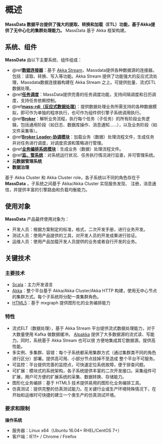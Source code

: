 # 概述

**MassData 数据平台提供了强大的提取、转换和加载（ETL）功能，基于Akka提供了无中心化的集群处理能力。** MassData
基于 Akka 框架构建。

## 系统、组件

**MassData** 由以下主要系统、组件组成：

- @ref[**数据连接器**](../connector/index.md)：基于 <a href="https://doc.akka.io/docs/akka/current/stream/index.html?language=scala" target="_blank">Akka Stream</a>，Massdata提供各种数据源的连接器。包括：读取、转换、写入等功能。Akka Stream 提供了功能强大的反应式流处理，Massdata数据连接器构建在 Akka Stream 之上。可提供批量、流式ETL数据处理。
- @ref[**任务调度**](../job/index.md)：MassData提供完善的任务调度功能，支持间隔调度和日历调度，支持任务依赖控制。
- @ref[**mass-rdi（反应式数据处理）**](../rdi/index.md)：提供数据处理业务所需支持的各种数据模拟，即可作为单独的程序执行，也可作为组件供引擎子系统调用执行。
- @ref[**Broker**](../broker/core.md)：解析业务流程，执行每个任务（子任务）的所有阶段业务逻辑，包括通用阶段（如日志、数据库操作、消息通知……），以及业务阶段（如文件采集等）。
- @ref[**Broker Leader-协调模块**](../broker/leader.md)：加载业务（数据）处理流程文件，生成任务并对任务进行调度，对调度资源和策略进行管理。
- @ref[**业务编排系统模块**](../console/orchestration/orchestration.md)：生成业务（数据）处理流程文件。
- @ref[**监、管系统**](../console/console/console.md)：对系统运行状况、任务执行情况进行监查，并可管理系统。
- **元数据管理系统**
- **数据治理**

基于 Akka Cluster 和 Akka Cluster role，各子系统以不同的角色存在于 **MassData** ，子系统之间基于 Akka/Akka Cluster 实现服务发现、
注册，消息通信，并提供丰富的引擎路由和负载均衡能力。

## 使用对象

**MassData** 产品最终使用对象为：

- 开发人员：根据方案制定的标准，格式，二次开发手册，进行业务开发。
- 测试人员：使用产品提供的工具，对开发人员的开发成果进行验证。
- 运维人员：使用产品加载开发人员提供的业务或者自行开发的业务。

## 关键技术

### 主要技术

- [Scala](http://scala-lang.org/)：主力开发语言
- [Akka](https://akka.io/)：整个平台基于 Akka/Akka Cluster/Akka HTTP 构建，使用无中心节点的集群方式。每个子系统将分配一类集群角色。
- [HTML5](https://developer.mozilla.org/zh-CN/docs/Web/Guide/HTML/HTML5)：基于 mxgraph 提供图形化的业务编排能力

### 特性

- 流式ELT（数据处理），基于 Akka Stream 平台提供流式数据处理能力，对于大数量使用 Kafka 做数据缓冲。
  [Alpakka](https://github.com/akka/alpakka) 提供了大多数据源的流式读、写能力。同时，系统基于 Akka Stream 也可以很
  方便地集成其它数据源。提供高性能。
- 多实例、多集群、容错：每个子系统都采用集群方式（通过集群类不同的角色进行区分）部署。提供高可用、小部分节点挂掉不至造成
  整个平台不可服务。
- 可监控：平台提供完善的监控点，可快速定位系统故障，便于排查问题。
- 可扩展：模块式的系统架构，各子系统提供丰富的二次开发接口。采集组件可扩展，用户可方便的扩展系统的采集、数据转换、存储能力。
- 图形化业务编排：基于 HTML5 技术提供易用的图形化业务编排工具。
- 仿真测试：提供完整的仿真测试能力。在关键行业或生产环境特殊情况下，在开始和运维时可快捷的建立一个类生产的仿真测试环境。

### 要求和限制

**操作系统**

- 服务器：Linux x64（Ubuntu 16.04+ RHEL/CentOS 7+）
- 客户端：IE11+ / Chrome / Firefox
